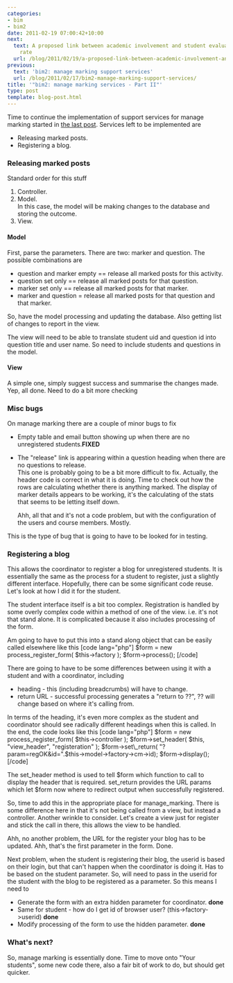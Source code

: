 ```yaml
---
categories:
- bim
- bim2
date: 2011-02-19 07:00:42+10:00
next:
  text: A proposed link between academic involvement and student evaluation response
    rate
  url: /blog/2011/02/19/a-proposed-link-between-academic-involvement-and-student-evaluation-response-rate/
previous:
  text: 'bim2: manage marking support services'
  url: /blog/2011/02/17/bim2-manage-marking-support-services/
title: '"bim2: manage marking services - Part II"'
type: post
template: blog-post.html
---
```

Time to continue the implementation of support services for manage marking started in [the last post](/blog/2011/02/17/bim2-manage-marking-support-services/). Services left to be implemented are

- Releasing marked posts.
- Registering a blog.

### Releasing marked posts

Standard order for this stuff

1. Controller.
2. Model.  
    In this case, the model will be making changes to the database and storing the outcome.
3. View.

#### Model

First, parse the parameters. There are two: marker and question. The possible combinations are

- question and marker empty == release all marked posts for this activity.
- question set only == release all marked posts for that question.
- marker set only == release all marked posts for that marker.
- marker and question = release all marked posts for that question and that marker.

So, have the model processing and updating the database. Also getting list of changes to report in the view.

The view will need to be able to translate student uid and question id into question title and user name. So need to include students and questions in the model.

#### View

A simple one, simply suggest success and summarise the changes made. Yep, all done. Need to do a bit more checking

### Misc bugs

On manage marking there are a couple of minor bugs to fix

- Empty table and email button showing up when there are no unregistered students.**FIXED**
- The "release" link is appearing within a question heading when there are no questions to release.  
    This one is probably going to be a bit more difficult to fix. Actually, the header code is correct in what it is doing. Time to check out how the rows are calculating whether there is anything marked. The display of marker details appears to be working, it's the calculating of the stats that seems to be letting itself down.
    
    Ahh, all that and it's not a code problem, but with the configuration of the users and course members. Mostly.
    

This is the type of bug that is going to have to be looked for in testing.

### Registering a blog

This allows the coordinator to register a blog for unregistered students. It is essentially the same as the process for a student to register, just a slightly different interface. Hopefully, there can be some significant code reuse. Let's look at how I did it for the student.

The student interface itself is a bit too complex. Registration is handled by some overly complex code within a method of one of the view. i.e. it's not that stand alone. It is complicated because it also includes processing of the form.

Am going to have to put this into a stand along object that can be easily called elsewhere like this \[code lang="php"\] $form = new process\_register\_form( $this->factory ); $form->process(); \[/code\]

There are going to have to be some differences between using it with a student and with a coordinator, including

- heading - this (including breadcrumbs) will have to change.
- return URL - successful processing generates a "return to ??", ?? will change based on where it's calling from.

In terms of the heading, it's even more complex as the student and coordinator should see radically different headings when this is called. In the end, the code looks like this \[code lang="php"\] $form = new process\_register\_form( $this->controller ); $form->set\_header( $this, "view\_header", "registeration" ); $form->set\_return( "?param=regOK&id=".$this->model->factory->cm->id); $form->display(); \[/code\]

The set\_header method is used to tell $form which function to call to display the header that is required. set\_return provides the URL params which let $form now where to redirect output when successfully registered.

So, time to add this in the appropriate place for manage\_marking. There is some difference here in that it's not being called from a view, but instead a controller. Another wrinkle to consider. Let's create a view just for register and stick the call in there, this allows the view to be handled.

Ahh, no another problem, the URL for the register your blog has to be updated. Ahh, that's the first parameter in the form. Done.

Next problem, when the student is registering their blog, the userid is based on their login, but that can't happen when the coordinator is doing it. Has to be based on the student parameter. So, will need to pass in the userid for the student with the blog to be registered as a parameter. So this means I need to

- Generate the form with an extra hidden parameter for coordinator. **done**
- Same for student - how do I get id of browser user? (this->factory->userid) **done**
- Modify processing of the form to use the hidden parameter. **done**

### What's next?

So, manage marking is essentially done. Time to move onto "Your students", some new code there, also a fair bit of work to do, but should get quicker.